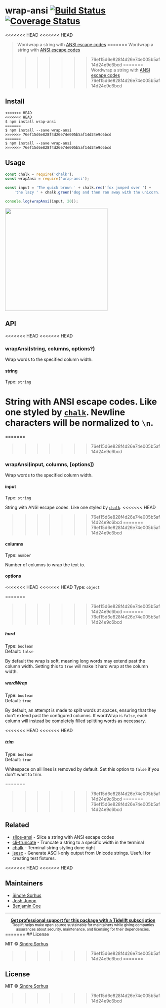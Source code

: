 # wrap-ansi [![Build Status](https://travis-ci.org/chalk/wrap-ansi.svg?branch=master)](https://travis-ci.org/chalk/wrap-ansi) [![Coverage Status](https://coveralls.io/repos/github/chalk/wrap-ansi/badge.svg?branch=master)](https://coveralls.io/github/chalk/wrap-ansi?branch=master)

<<<<<<< HEAD
<<<<<<< HEAD
> Wordwrap a string with [ANSI escape codes](https://en.wikipedia.org/wiki/ANSI_escape_code#Colors_and_Styles)
=======
> Wordwrap a string with [ANSI escape codes](http://en.wikipedia.org/wiki/ANSI_escape_code#Colors_and_Styles)
>>>>>>> 76ef15d6e828f4d26e74e005b5af14d24e9c6bcd
=======
> Wordwrap a string with [ANSI escape codes](http://en.wikipedia.org/wiki/ANSI_escape_code#Colors_and_Styles)
>>>>>>> 76ef15d6e828f4d26e74e005b5af14d24e9c6bcd


## Install

```
<<<<<<< HEAD
<<<<<<< HEAD
$ npm install wrap-ansi
=======
$ npm install --save wrap-ansi
>>>>>>> 76ef15d6e828f4d26e74e005b5af14d24e9c6bcd
=======
$ npm install --save wrap-ansi
>>>>>>> 76ef15d6e828f4d26e74e005b5af14d24e9c6bcd
```


## Usage

```js
const chalk = require('chalk');
const wrapAnsi = require('wrap-ansi');

const input = 'The quick brown ' + chalk.red('fox jumped over ') +
	'the lazy ' + chalk.green('dog and then ran away with the unicorn.');

console.log(wrapAnsi(input, 20));
```

<img width="331" src="screenshot.png">


## API

<<<<<<< HEAD
<<<<<<< HEAD
### wrapAnsi(string, columns, options?)

Wrap words to the specified column width.

#### string

Type: `string`

String with ANSI escape codes. Like one styled by [`chalk`](https://github.com/chalk/chalk). Newline characters will be normalized to `\n`.
=======
=======
>>>>>>> 76ef15d6e828f4d26e74e005b5af14d24e9c6bcd
### wrapAnsi(input, columns, [options])

Wrap words to the specified column width.

#### input

Type: `string`

String with ANSI escape codes. Like one styled by [`chalk`](https://github.com/chalk/chalk).
<<<<<<< HEAD
>>>>>>> 76ef15d6e828f4d26e74e005b5af14d24e9c6bcd
=======
>>>>>>> 76ef15d6e828f4d26e74e005b5af14d24e9c6bcd

#### columns

Type: `number`

Number of columns to wrap the text to.

#### options

<<<<<<< HEAD
<<<<<<< HEAD
Type: `object`

=======
>>>>>>> 76ef15d6e828f4d26e74e005b5af14d24e9c6bcd
=======
>>>>>>> 76ef15d6e828f4d26e74e005b5af14d24e9c6bcd
##### hard

Type: `boolean`<br>
Default: `false`

By default the wrap is soft, meaning long words may extend past the column width. Setting this to `true` will make it hard wrap at the column width.

##### wordWrap

Type: `boolean`<br>
Default: `true`

By default, an attempt is made to split words at spaces, ensuring that they don't extend past the configured columns. If wordWrap is `false`, each column will instead be completely filled splitting words as necessary.

<<<<<<< HEAD
<<<<<<< HEAD
##### trim

Type: `boolean`<br>
Default: `true`

Whitespace on all lines is removed by default. Set this option to `false` if you don't want to trim.

=======
>>>>>>> 76ef15d6e828f4d26e74e005b5af14d24e9c6bcd
=======
>>>>>>> 76ef15d6e828f4d26e74e005b5af14d24e9c6bcd

## Related

- [slice-ansi](https://github.com/chalk/slice-ansi) - Slice a string with ANSI escape codes
- [cli-truncate](https://github.com/sindresorhus/cli-truncate) - Truncate a string to a specific width in the terminal
- [chalk](https://github.com/chalk/chalk) - Terminal string styling done right
- [jsesc](https://github.com/mathiasbynens/jsesc) - Generate ASCII-only output from Unicode strings. Useful for creating test fixtures.


<<<<<<< HEAD
<<<<<<< HEAD
## Maintainers

- [Sindre Sorhus](https://github.com/sindresorhus)
- [Josh Junon](https://github.com/qix-)
- [Benjamin Coe](https://github.com/bcoe)


---

<div align="center">
	<b>
		<a href="https://tidelift.com/subscription/pkg/npm-wrap_ansi?utm_source=npm-wrap-ansi&utm_medium=referral&utm_campaign=readme">Get professional support for this package with a Tidelift subscription</a>
	</b>
	<br>
	<sub>
		Tidelift helps make open source sustainable for maintainers while giving companies<br>assurances about security, maintenance, and licensing for their dependencies.
	</sub>
</div>
=======
## License

MIT © [Sindre Sorhus](https://sindresorhus.com)
>>>>>>> 76ef15d6e828f4d26e74e005b5af14d24e9c6bcd
=======
## License

MIT © [Sindre Sorhus](https://sindresorhus.com)
>>>>>>> 76ef15d6e828f4d26e74e005b5af14d24e9c6bcd
